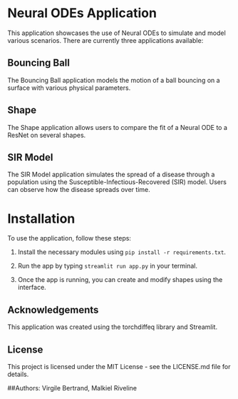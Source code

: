# Neural ODEs Application

This application showcases the use of Neural ODEs  to simulate and model various scenarios. There are currently three applications available:

## Bouncing Ball
The Bouncing Ball application models the motion of a ball bouncing on a surface with various physical parameters. 

## Shape 
The Shape application allows users to compare the fit of a Neural ODE to a ResNet on several shapes.

## SIR Model
The SIR Model application simulates the spread of a disease through a population using the Susceptible-Infectious-Recovered (SIR) model. Users can observe how the disease spreads over time.

# Installation
To use the application, follow these steps:

1. Install the necessary modules using `pip install -r requirements.txt`.

2. Run the app by typing `streamlit run app.py` in your terminal.

3. Once the app is running, you can create and modify shapes using the interface.

## Acknowledgements

This application was created using the torchdiffeq library and Streamlit. 

## License
This project is licensed under the MIT License - see the LICENSE.md file for details.

##Authors: Virgile Bertrand, Malkiel Riveline
